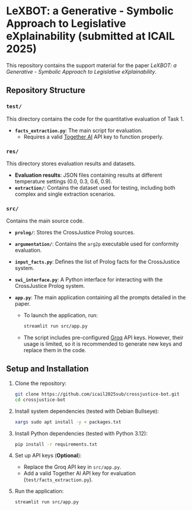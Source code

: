# LeXBOT: a Generative - Symbolic Approach to Legislative eXplainability (submitted at ICAIL 2025)

This repository contains the support material for the paper *LeXBOT: a Generative - Symbolic Approach to Legislative eXplainability*.

## Repository Structure  

### `test/`  
This directory contains the code for the quantitative evaluation of Task 1.  
- **`facts_extraction.py`**: The main script for evaluation.  
  - Requires a valid [Together AI](https://www.together.ai/) API key to function properly.  

### `res/`  
This directory stores evaluation results and datasets.
- **Evaluation results**: JSON files containing results at different temperature settings (0.0, 0.3, 0.6, 0.9).  
- **`extraction/`**: Contains the dataset used for testing, including both complex and single extraction scenarios.  

### `src/`  
Contains the main source code.  
- **`prolog/`**: Stores the CrossJustice Prolog sources.  
- **`argumentation/`**: Contains the `arg2p` executable used for conformity evaluation.  
- **`input_facts.py`**: Defines the list of Prolog facts for the CrossJustice system.  
- **`swi_interface.py`**: A Python interface for interacting with the CrossJustice Prolog system.  
- **`app.py`**: The main application containing all the prompts detailed in the paper.

  - To launch the application, run:  
    ```bash
    streamlit run src/app.py
    ```  
  - The script includes pre-configured [Groq](https://groq.com/) API keys. However, their usage is limited, so it is recommended to generate new keys and replace them in the code.  

## Setup and Installation  

1. Clone the repository:  
   ```bash
   git clone https://github.com/icail2025sub/crossjustice-bot.git
   cd crossjustice-bot
   ```  
2. Install system dependencies (tested with Debian Bullseye):  
   ```bash
   xargs sudo apt install -y < packages.txt
   ```  
3. Install Python dependencies (tested with Python 3.12):  
   ```bash
   pip install -r requirements.txt
   ```  
4. Set up API keys (**Optional**):
   - Replace the Groq API key in `src/app.py`.
   - Add a valid Together AI API key for evaluation (`test/facts_extraction.py`).

5. Run the application:  
   ```bash
   streamlit run src/app.py
   ```  
